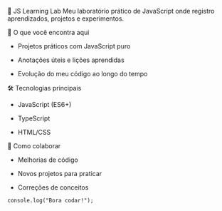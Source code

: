 📌 JS Learning Lab
Meu laboratório prático de JavaScript onde registro aprendizados, projetos e experimentos.

🧪 O que você encontra aqui
- Projetos práticos com JavaScript puro

- Anotações úteis e lições aprendidas

- Evolução do meu código ao longo do tempo

🛠 Tecnologias principais
- JavaScript (ES6+)

- TypeScript

- HTML/CSS

🤝 Como colaborar

- Melhorias de código

- Novos projetos para praticar

- Correções de conceitos

`
console.log("Bora codar!"); 
`
